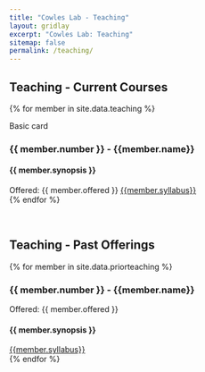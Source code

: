 ```yaml
---
title: "Cowles Lab - Teaching"
layout: gridlay
excerpt: "Cowles Lab: Teaching"
sitemap: false
permalink: /teaching/
---
```



## Teaching - Current Courses

{% for member in site.data.teaching %}
<div class="row">
<div class="col-sm-12">

<div class="card">
  <div class="card-body">Basic card</div>
</div>


 <div class="panel panel-info">
 <div class="panel-heading"><h3><b>{{ member.number }}&nbsp;-&nbsp;{{member.name}}</b></h3></div>
  <div class="panel-body">
  <h4>{{ member.synopsis }}</h4>
  <it>Offered: {{ member.offered }}</it>
  <a href="{{ site.url }}{{ site.baseurl }}/docs/syllabus/{{ member.syllabus }}" target="_blank"> {{member.syllabus}} </a>
</div>
</div>
</div>
</div>
</div>
{% endfor %}

<p> &nbsp; </p>

## Teaching - Past Offerings

{% for member in site.data.priorteaching %}
<div class="row">
<div class="col-sm-12">
 <div class="well">
  <h3><b>{{ member.number }}&nbsp;-&nbsp;{{member.name}}</b></h3>
  <it>Offered: {{ member.offered }}</it>
  <h4>{{ member.synopsis }}</h4>
  <a href="{{ site.url }}{{ site.baseurl }}/docs/syllabus/{{ member.syllabus }}" target="_blank"> {{member.syllabus}} </a>
</div>
</div>
</div>
{% endfor %}

